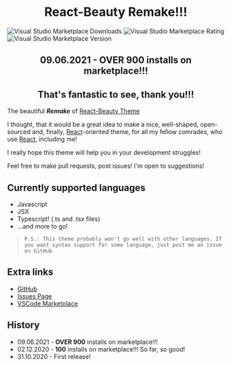 <h1 align="center">React-Beauty Remake!!!</h1>

![Visual Studio Marketplace Downloads](https://img.shields.io/visual-studio-marketplace/d/ImpendingDoom28.react-beauty-2?color=0d6a7a&label=Downloads)
![Visual Studio Marketplace Rating](https://img.shields.io/visual-studio-marketplace/r/ImpendingDoom28.react-beauty-2?style=flat-square&label=Rating)
![Visual Studio Marketplace Version](https://img.shields.io/visual-studio-marketplace/v/ImpendingDoom28.react-beauty-2?color=673dfd&label=Version)

<h2 align="center">09.06.2021 - OVER 900 installs on marketplace!!!</h2>
<h2 align="center">That's fantastic to see, thank you!!!</h2>

The beautiful ***Remake*** of [React-Beauty Theme](https://marketplace.visualstudio.com/items?itemName=ImpendingDoom.react-beauty-theme "React-Beauty \"The First\" on Marketplace")

I thought, that it would be a great idea to make a nice, well-shaped, open-sourced 
and, finally, [React][1]-oriented theme, for all my fellow comrades, who use [React][1], including me!

I really hope this theme will help you in your development struggles!

Feel free to make pull requests, post issues! I'm open to suggestions!

## Currently supported languages

- Javascript
- JSX
- Typescript! (.ts and .tsx files)
- ...and more to go!

> `P.S.: This theme probably won't go well with other languages. If you want syntax support for some language, just post me an issue on GitHub`
## Extra links

- [GitHub](https://github.com/ImpendingDoom28/react-beauty-2.0 "Theme repository")
- [Issues Page](https://github.com/ImpendingDoom28/react-beauty-2.0/issues "GitHub Issues")
- [VSCode Marketplace](https://marketplace.visualstudio.com/items?itemName=ImpendingDoom28.react-beauty-2&ssr=false#overview "Theme on Marketplace")

[1]: https://reactjs.org/, "React Official documentation"

## History

- 09.06.2021 - **OVER 900** installs on marketplace!!!
- 02.12.2020 - **100** installs on marketplace!!! So far, so good!
- 31.10.2020 - First release!
